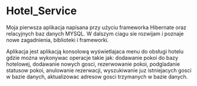 # Hotel_Service

Moja pierwsza aplikacja napisana przy użyciu frameworka Hibernate oraz relacyjnych baz danych MYSQL.
W dalszym ciagu sie rozwijam i poznaje nowe  zagadnienia, biblioteki i frameworki. 


Aplikacja jest aplikacją konsolową wyświetlajaca menu do obsługi hotelu gdzie mozna wykonywac operacje takie jak: 
dodawanie pokoi do bazy hotelowej, dodawanie nowych gosci, rezerwowanie pokoi, podgladanie statusow pokoi, anulowanie rezerwacji, wyszukiwanie juz istniejacych gosci w bazie danych, aktualizowac adresow gosci trzymanych w bazie danych.





